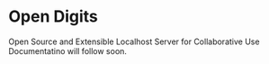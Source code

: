 # Open Digits
Open Source and Extensible Localhost Server for Collaborative Use
Documentatino will follow soon.
